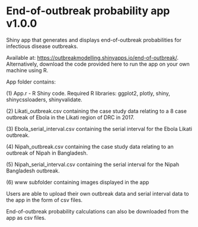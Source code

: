 # End-of-outbreak probability app v1.0.0

Shiny app that generates and displays end-of-outbreak probabilities for infectious disease outbreaks.

Available at: https://outbreakmodelling.shinyapps.io/end-of-outbreak/.  
Alternatively, download the code provided here to run the app on your own machine using R.  

App folder contains:  

(1) App.r - R Shiny code. Required R libraries: ggplot2, plotly, shiny, shinycssloaders, shinyvalidate.

(2) Likati_outbreak.csv containing the case study data relating to a 8 case outbreak of Ebola in the Likati region of DRC in 2017.  

(3) Ebola_serial_interval.csv containing the serial interval for the Ebola Likati outbreak.

(4) Nipah_outbreak.csv containing the case study data relating to an outbreak of Nipah in Bangladesh.  

(5) Nipah_serial_interval.csv containing the serial interval for the Nipah Bangladesh outbreak.  

(6) www subfolder containing images displayed in the app

Users are able to upload their own outbreak data and serial interval data to the app in the form of csv files.  

End-of-outbreak probability calculations can also be downloaded from the app as csv files.
